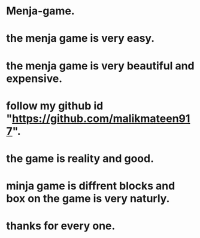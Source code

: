# Menja-game.
# the menja game is very easy.
# the menja game is very beautiful and expensive.
# follow my github id "https://github.com/malikmateen917".
# the game is reality and good.
# minja game is diffrent blocks and box on the game is very naturly.
# thanks for every one.
